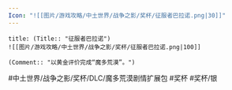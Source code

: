 ```yaml
---
Icon: "![[图片/游戏攻略/中土世界/战争之影/奖杯/征服者巴拉诺.png|30]]"
---
```

```ad-common-silver-trophy
title: (Title:: "征服者巴拉诺")
![[图片/游戏攻略/中土世界/战争之影/奖杯/征服者巴拉诺.png|100]]

(Comment:: "以黄金评价完成“魔多荒漠”。")
```

#中土世界/战争之影/奖杯/DLC/魔多荒漠剧情扩展包 #奖杯 #奖杯/银
